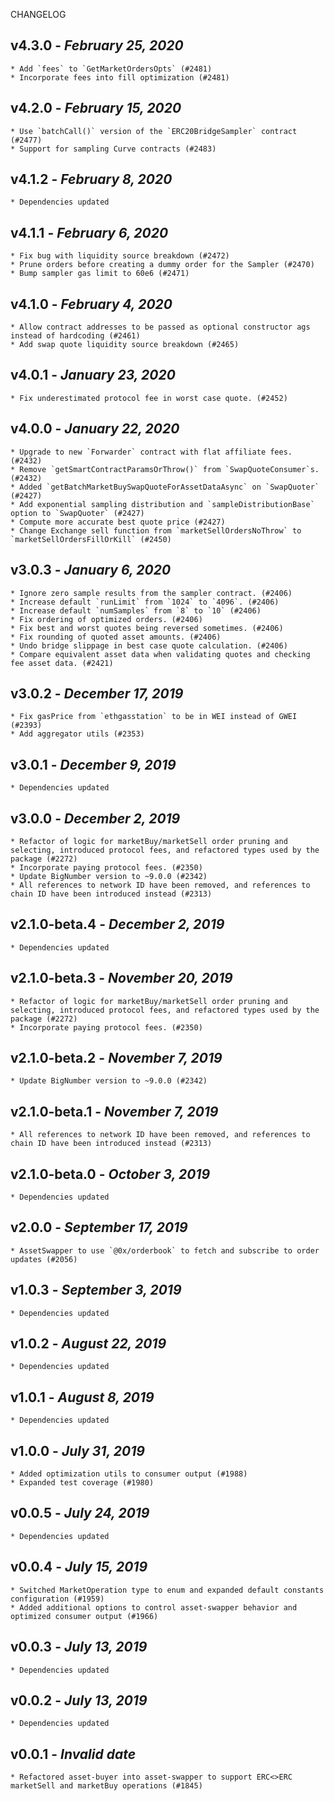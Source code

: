 <!--
changelogUtils.file is auto-generated using the monorepo-scripts package. Don't edit directly.
Edit the package's CHANGELOG.json file only.
-->

CHANGELOG

## v4.3.0 - _February 25, 2020_

    * Add `fees` to `GetMarketOrdersOpts` (#2481)
    * Incorporate fees into fill optimization (#2481)

## v4.2.0 - _February 15, 2020_

    * Use `batchCall()` version of the `ERC20BridgeSampler` contract (#2477)
    * Support for sampling Curve contracts (#2483)

## v4.1.2 - _February 8, 2020_

    * Dependencies updated

## v4.1.1 - _February 6, 2020_

    * Fix bug with liquidity source breakdown (#2472)
    * Prune orders before creating a dummy order for the Sampler (#2470)
    * Bump sampler gas limit to 60e6 (#2471)

## v4.1.0 - _February 4, 2020_

    * Allow contract addresses to be passed as optional constructor ags instead of hardcoding (#2461)
    * Add swap quote liquidity source breakdown (#2465)

## v4.0.1 - _January 23, 2020_

    * Fix underestimated protocol fee in worst case quote. (#2452)

## v4.0.0 - _January 22, 2020_

    * Upgrade to new `Forwarder` contract with flat affiliate fees. (#2432)
    * Remove `getSmartContractParamsOrThrow()` from `SwapQuoteConsumer`s. (#2432)
    * Added `getBatchMarketBuySwapQuoteForAssetDataAsync` on `SwapQuoter` (#2427)
    * Add exponential sampling distribution and `sampleDistributionBase` option to `SwapQuoter` (#2427)
    * Compute more accurate best quote price (#2427)
    * Change Exchange sell function from `marketSellOrdersNoThrow` to `marketSellOrdersFillOrKill` (#2450)

## v3.0.3 - _January 6, 2020_

    * Ignore zero sample results from the sampler contract. (#2406)
    * Increase default `runLimit` from `1024` to `4096`. (#2406)
    * Increase default `numSamples` from `8` to `10` (#2406)
    * Fix ordering of optimized orders. (#2406)
    * Fix best and worst quotes being reversed sometimes. (#2406)
    * Fix rounding of quoted asset amounts. (#2406)
    * Undo bridge slippage in best case quote calculation. (#2406)
    * Compare equivalent asset data when validating quotes and checking fee asset data. (#2421)

## v3.0.2 - _December 17, 2019_

    * Fix gasPrice from `ethgasstation` to be in WEI instead of GWEI (#2393)
    * Add aggregator utils (#2353)

## v3.0.1 - _December 9, 2019_

    * Dependencies updated

## v3.0.0 - _December 2, 2019_

    * Refactor of logic for marketBuy/marketSell order pruning and selecting, introduced protocol fees, and refactored types used by the package (#2272)
    * Incorporate paying protocol fees. (#2350)
    * Update BigNumber version to ~9.0.0 (#2342)
    * All references to network ID have been removed, and references to chain ID have been introduced instead (#2313)

## v2.1.0-beta.4 - _December 2, 2019_

    * Dependencies updated

## v2.1.0-beta.3 - _November 20, 2019_

    * Refactor of logic for marketBuy/marketSell order pruning and selecting, introduced protocol fees, and refactored types used by the package (#2272)
    * Incorporate paying protocol fees. (#2350)

## v2.1.0-beta.2 - _November 7, 2019_

    * Update BigNumber version to ~9.0.0 (#2342)

## v2.1.0-beta.1 - _November 7, 2019_

    * All references to network ID have been removed, and references to chain ID have been introduced instead (#2313)

## v2.1.0-beta.0 - _October 3, 2019_

    * Dependencies updated

## v2.0.0 - _September 17, 2019_

    * AssetSwapper to use `@0x/orderbook` to fetch and subscribe to order updates (#2056)

## v1.0.3 - _September 3, 2019_

    * Dependencies updated

## v1.0.2 - _August 22, 2019_

    * Dependencies updated

## v1.0.1 - _August 8, 2019_

    * Dependencies updated

## v1.0.0 - _July 31, 2019_

    * Added optimization utils to consumer output (#1988)
    * Expanded test coverage (#1980)

## v0.0.5 - _July 24, 2019_

    * Dependencies updated

## v0.0.4 - _July 15, 2019_

    * Switched MarketOperation type to enum and expanded default constants configuration (#1959)
    * Added additional options to control asset-swapper behavior and optimized consumer output (#1966)

## v0.0.3 - _July 13, 2019_

    * Dependencies updated

## v0.0.2 - _July 13, 2019_

    * Dependencies updated

## v0.0.1 - _Invalid date_

    * Refactored asset-buyer into asset-swapper to support ERC<>ERC marketSell and marketBuy operations (#1845)
